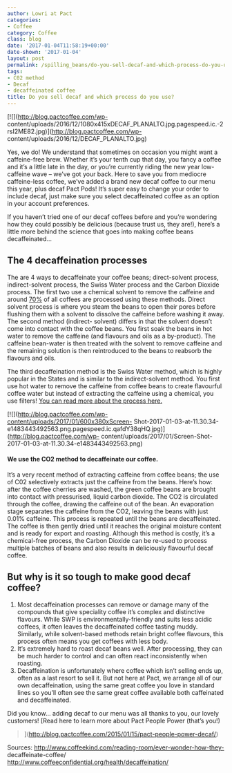 ```yaml
---
author: Lowri at Pact
categories:
- Coffee
category: Coffee
class: blog
date: '2017-01-04T11:58:19+00:00'
date-shown: '2017-01-04'
layout: post
permalink: /spilling_beans/do-you-sell-decaf-and-which-process-do-you-use
tags:
- C02 method
- Decaf
- decaffeinated coffee
title: Do you sell decaf and which process do you use?
---
```


[![](http://blog.pactcoffee.com/wp-
content/uploads/2016/12/1080x415xDECAF_PLANALTO.jpg.pagespeed.ic.-2rsI2ME82.jpg)](http://blog.pactcoffee.com/wp-
content/uploads/2016/12/DECAF_PLANALTO.jpg)

Yes, we do! We understand that sometimes on occasion you might want a
caffeine-free brew. Whether it’s your tenth cup that day, you fancy a coffee
and it’s a little late in the day, or you’re currently riding the new year
low-caffeine wave – we’ve got your back. Here to save you from mediocre
caffeine-less coffee, we’ve added a brand new decaf coffee to our menu this
year, plus decaf Pact Pods! It’s super easy to change your order to include
decaf, just make sure you select decaffeinated coffee as an option in your
account preferences.

If you haven’t tried one of our decaf coffees before and you’re wondering how
they could possibly be delicious (because trust us, they are!), here’s a
little more behind the science that goes into making coffee beans
decaffeinated…

## The 4 decaffeination processes

The are 4 ways to decaffeinate your coffee beans; direct-solvent process,
indirect-solvent process, the Swiss Water process and the Carbon Dioxide
process. The first two use a chemical solvent to remove the caffeine and
around [70%](http://www.coffeeconfidential.org/health/decaffeination/) of all
coffees are processed using these methods. Direct solvent process is where you
steam the beans to open their pores before flushing them with a solvent to
dissolve the caffeine before washing it away. The second method (indirect-
solvent) differs in that the solvent doesn’t come into contact with the coffee
beans. You first soak the beans in hot water to remove the caffeine (and
flavours and oils as a by-product). The caffeine bean-water is then treated
with the solvent to remove caffeine and the remaining solution is then
reintroduced to the beans to reabsorb the flavours and oils.

The third decaffeination method is the Swiss Water method, which is highly
popular in the States and is similar to the indirect-solvent method. You first
use hot water to remove the caffeine from coffee beans to create flavourful
coffee water but instead of extracting the caffeine using a chemical, you use
filters! [You can read more about the process
here.](http://www.coffeeconfidential.org/health/decaffeination/)

[![](http://blog.pactcoffee.com/wp-content/uploads/2017/01/600x380xScreen-
Shot-2017-01-03-at-11.30.34-e1483443492563.png.pagespeed.ic.qafdY38qHQ.jpg)](http://blog.pactcoffee.com/wp-
content/uploads/2017/01/Screen-Shot-2017-01-03-at-11.30.34-e1483443492563.png)

#### We use the CO2 method to decaffeinate our coffee.

It’s a very recent method of extracting caffeine from coffee beans; the use of
C02 selectively extracts just the caffeine from the beans. Here’s how: after
the coffee cherries are washed, the green coffee beans are brought into
contact with pressurised, liquid carbon dioxide. The CO2 is circulated through
the coffee, drawing the caffeine out of the bean. An evaporation stage
separates the caffeine from the CO2, leaving the beans with just 0.01%
caffeine. This process is repeated until the beans are decaffeinated. The
coffee is then gently dried until it reaches the original moisture content and
is ready for export and roasting. Although this method is costly, it’s a
chemical-free process, the Carbon Dioxide can be re-used to process multiple
batches of beans and also results in deliciously flavourful decaf coffee.

## But why is it so tough to make good decaf coffee?

  1. Most decaffeination processes can remove or damage many of the compounds that give speciality coffee it’s complex and distinctive flavours. While SWP is environmentally-friendly and suits less acidic coffees, it often leaves the decaffeinated coffee tasting muddy. Similarly, while solvent-based methods retain bright coffee flavours, this process often means you get coffees with less body.
  2. It’s extremely hard to roast decaf beans well. After processing, they can be much harder to control and can often react inconsistently when roasting.
  3. Decaffeination is unfortunately where coffee which isn’t selling ends up, often as a last resort to sell it. But not here at Pact, we arrange all of our own decaffeination, using the same great coffee you love in standard lines so you’ll often see the same great coffee available both caffeinated and decaffeinated.

Did you know… adding decaf to our menu was all thanks to you, our lovely
customers! [Read here to learn more about Pact People Power (that’s you!)
>](http://blog.pactcoffee.com/2015/01/15/pact-people-power-decaf/)

Sources: http://www.coffeekind.com/reading-room/ever-wonder-how-they-
decaffeinate-coffee/ http://www.coffeeconfidential.org/health/decaffeination/